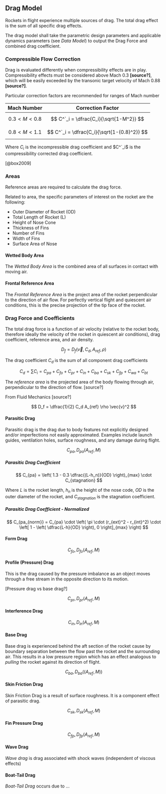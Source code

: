 ## Drag Model

Rockets in flight experience multiple sources of drag. The total drag effect is the sum of all specific drag effects.

The drag model shall take the parametric design parameters and applicable dynamics parameters (see *Data Model*) to output the Drag Force and combined drag coefficient.

### Compressible Flow Correction

Drag is evaluated differently when compressibility effects are in play. Compressibility effects must be considered above Mach 0.3 **[source?]**, which will be easily exceeded by the transonic target velocity of Mach 0.88 **[source?]**.

Particular correction factors are recommended for ranges of Mach number

| Mach Number         | Correction Factor                           |
| ---                 | ---                                         |
| $$ 0.3 < M < 0.8 $$ | $$ C^`_i = \dfrac{C_i}{\sqrt{1-M^2}} $$     |
| $$ 0.8 < M < 1.1 $$ | $$ C^`_i = \dfrac{C_i}{\sqrt{1-(0.8)^2}} $$ |

Where $C_i$ is the incompressible drag coefficient and $C^`_i$ is the compressibility corrected drag coefficient.

[@box2009]

### Areas

Reference areas are required to calculate the drag force.

Related to area, the specific parameters of interest on the rocket are the following:

- Outer Diameter of Rocket (OD)
- Total Length of Rocket (L) 
- Height of Nose Cone
- Thickness of Fins
- Number of Fins
- Width of Fins
- Surface Area of Nose


#### Wetted Body Area

The *Wetted Body Area* is the combined area of all surfaces in contact with moving air. 

[Fluids e-book (TODO find better)]:(https://ecourses.ou.edu/cgi-bin/eBook.cgi?doc=&topic=fl&chap_sec=09.1&page=theory)

#### Frontal Reference Area

The *Frontal Reference Area* is the project area of the rocket perpendicular to the direction of air flow. For perfectly vertical flight and quiescent air conditions, this is the precise projection of the tip face of the rocket.

### Drag Force and Coefficients

The total drag force is a function of air velocity (relative to the rocket body, therefore ideally the velocity of the rocket in quiescent air conditions), drag coefficient, reference area, and air density.

$$ D_f = D_f (\vec{v}, C_d, A_{ref}, \rho) $$

The drag coefficient $C_d$ is the sum of all component drag coefficients

$$ C_d = \sum C_i = C_{pa} + C_{fo} + C_{pr} + C_{in} + C_{ba} + C_{sk} + C_{fp} + C_{wa} + C_{bt} $$ 

The *reference area* is the projected area of the body flowing through air, perpendicular to the direction of flow. [source?]
 
From Fluid Mechanics [source?]

$$ D_f = \dfrac{1}{2} C_d A_{ref} \rho \vec{v}^2 $$ 

#### Parasitic Drag

Parasitic drag is the drag due to body features not explicitly designed and/or imperfections not easily approximated. 
Examples include launch guides, ventilation holes, surface roughness, and any damage during flight. 

$$ C_{pa}, D_{pa} (A_{ref}, M) $$ 

##### Parasitic Drag Coefficient

$$ C_{pa} = \left( 1.3 - 0.3 \dfrac{(L-h_n)}{OD} \right)_{max} \cdot C_{stagnation} $$

Where *L* is the rocket length, $h_n$ is the height of the nose code, *OD* is the outer diameter of the rocket, and $C_{stagnation}$ is the stagnation coefficient.

##### Parasitic Drag Coefficient - Normalized

$$ C_{pa_{norm}} = C_{pa} \cdot \left( \pi \cdot (r_{ext}^2 - r_{int}^2) \cdot \left[ 1 - \left( \dfrac{L-h}{OD} \right), 0 \right]_{max} \right) $$

#### Form Drag

$$ C_{fo}, D_{fo} (A_{ref}, M) $$ 


#### Profile (Pressure) Drag

This is the drag caused by the pressure imbalance as an object moves through a free stream in the opposite direction to its motion.

[Pressure drag vs base drag?]

$$ C_{pr}, D_{pr} (A_{ref}, M) $$ 


#### Interference Drag

$$ C_{in}, D_{in} (A_{ref}, M) $$ 


#### Base Drag

Base drag is experienced behind the aft section of the rocket cause by boundary separation between the flow past the rocket and the surrounding air. This results in a low pressure region which has an effect analogous to *pulling* the rocket against its direction of flight.

$$ C_{ba}, D_{ba} ((A_{ref}, M)) $$ 


#### Skin Friction Drag

Skin Friction Drag is a result of surface roughness. It is a component effect of parasitic drag.

$$ C_{sk}, D_{sk} (A_{ref}, M) $$ 


#### Fin Pressure Drag

$$ C_{fp}, D_{fp} (A_{ref}, M) $$ 

#### Wave Drag

*Wave drag* is drag associated with shock waves (independent of viscous effects)

#### Boat-Tail Drag

*Boat-Tail Drag* occurs due to ... 
